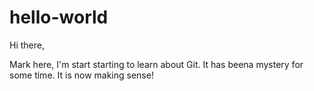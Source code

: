 # hello-world
Hi there,

Mark here, I'm start starting to learn about Git. It has beena mystery for some time. It is now making sense!
